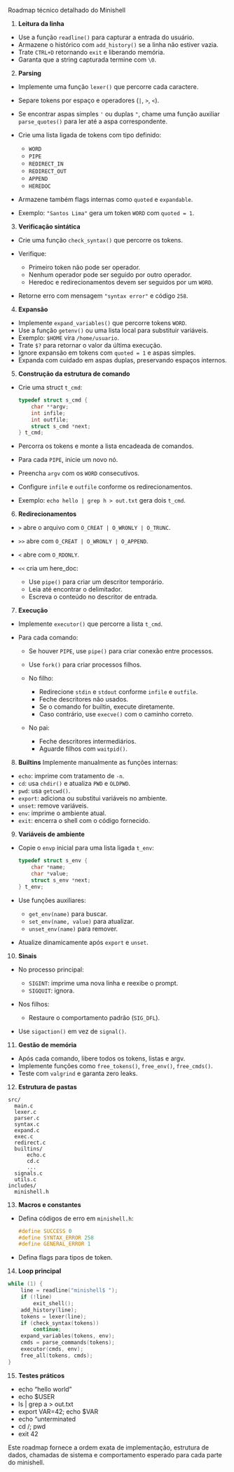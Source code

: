 Roadmap técnico detalhado do Minishell

1. **Leitura da linha**

* Use a função `readline()` para capturar a entrada do usuário.
* Armazene o histórico com `add_history()` se a linha não estiver vazia.
* Trate `CTRL+D` retornando `exit` e liberando memória.
* Garanta que a string capturada termine com `\0`.

2. **Parsing**

* Implemente uma função `lexer()` que percorre cada caractere.
* Separe tokens por espaço e operadores (`|`, `>`, `<`).
* Se encontrar aspas simples `'` ou duplas `"`, chame uma função auxiliar `parse_quotes()` para ler até a aspa correspondente.
* Crie uma lista ligada de tokens com tipo definido:

  * `WORD`
  * `PIPE`
  * `REDIRECT_IN`
  * `REDIRECT_OUT`
  * `APPEND`
  * `HEREDOC`
* Armazene também flags internas como `quoted` e `expandable`.
* Exemplo: `"Santos Lima"` gera um token `WORD` com `quoted = 1`.

3. **Verificação sintática**

* Crie uma função `check_syntax()` que percorre os tokens.
* Verifique:

  * Primeiro token não pode ser operador.
  * Nenhum operador pode ser seguido por outro operador.
  * Heredoc e redirecionamentos devem ser seguidos por um `WORD`.
* Retorne erro com mensagem `"syntax error"` e código `258`.

4. **Expansão**

* Implemente `expand_variables()` que percorre tokens `WORD`.
* Use a função `getenv()` ou uma lista local para substituir variáveis.
* Exemplo: `$HOME` vira `/home/usuario`.
* Trate `$?` para retornar o valor da última execução.
* Ignore expansão em tokens com `quoted = 1` e aspas simples.
* Expanda com cuidado em aspas duplas, preservando espaços internos.

5. **Construção da estrutura de comando**

* Crie uma struct `t_cmd`:

  ```c
  typedef struct s_cmd {
      char **argv;
      int infile;
      int outfile;
      struct s_cmd *next;
  } t_cmd;
  ```
* Percorra os tokens e monte a lista encadeada de comandos.
* Para cada `PIPE`, inicie um novo nó.
* Preencha `argv` com os `WORD` consecutivos.
* Configure `infile` e `outfile` conforme os redirecionamentos.
* Exemplo: `echo hello | grep h > out.txt` gera dois `t_cmd`.

6. **Redirecionamentos**

* `>` abre o arquivo com `O_CREAT | O_WRONLY | O_TRUNC`.
* `>>` abre com `O_CREAT | O_WRONLY | O_APPEND`.
* `<` abre com `O_RDONLY`.
* `<<` cria um here_doc:

  * Use `pipe()` para criar um descritor temporário.
  * Leia até encontrar o delimitador.
  * Escreva o conteúdo no descritor de entrada.

7. **Execução**

* Implemente `executor()` que percorre a lista `t_cmd`.
* Para cada comando:

  * Se houver `PIPE`, use `pipe()` para criar conexão entre processos.
  * Use `fork()` para criar processos filhos.
  * No filho:

    * Redirecione `stdin` e `stdout` conforme `infile` e `outfile`.
    * Feche descritores não usados.
    * Se o comando for builtin, execute diretamente.
    * Caso contrário, use `execve()` com o caminho correto.
  * No pai:

    * Feche descritores intermediários.
    * Aguarde filhos com `waitpid()`.

8. **Builtins**
   Implemente manualmente as funções internas:

* `echo`: imprime com tratamento de `-n`.
* `cd`: usa `chdir()` e atualiza `PWD` e `OLDPWD`.
* `pwd`: usa `getcwd()`.
* `export`: adiciona ou substitui variáveis no ambiente.
* `unset`: remove variáveis.
* `env`: imprime o ambiente atual.
* `exit`: encerra o shell com o código fornecido.

9. **Variáveis de ambiente**

* Copie o `envp` inicial para uma lista ligada `t_env`:

  ```c
  typedef struct s_env {
      char *name;
      char *value;
      struct s_env *next;
  } t_env;
  ```
* Use funções auxiliares:

  * `get_env(name)` para buscar.
  * `set_env(name, value)` para atualizar.
  * `unset_env(name)` para remover.
* Atualize dinamicamente após `export` e `unset`.

10. **Sinais**

* No processo principal:

  * `SIGINT`: imprime uma nova linha e reexibe o prompt.
  * `SIGQUIT`: ignora.
* Nos filhos:

  * Restaure o comportamento padrão (`SIG_DFL`).
* Use `sigaction()` em vez de `signal()`.

11. **Gestão de memória**

* Após cada comando, libere todos os tokens, listas e argv.
* Implemente funções como `free_tokens()`, `free_env()`, `free_cmds()`.
* Teste com `valgrind` e garanta zero leaks.

12. **Estrutura de pastas**

```
src/
  main.c
  lexer.c
  parser.c
  syntax.c
  expand.c
  exec.c
  redirect.c
  builtins/
      echo.c
      cd.c
      ...
  signals.c
  utils.c
includes/
  minishell.h
```

13. **Macros e constantes**

* Defina códigos de erro em `minishell.h`:

  ```c
  #define SUCCESS 0
  #define SYNTAX_ERROR 258
  #define GENERAL_ERROR 1
  ```
* Defina flags para tipos de token.

14. **Loop principal**

```c
while (1) {
    line = readline("minishell$ ");
    if (!line)
        exit_shell();
    add_history(line);
    tokens = lexer(line);
    if (check_syntax(tokens))
        continue;
    expand_variables(tokens, env);
    cmds = parse_commands(tokens);
    executor(cmds, env);
    free_all(tokens, cmds);
}
```

15. **Testes práticos**

* echo “hello world”
* echo $USER
* ls | grep a > out.txt
* export VAR=42; echo $VAR
* echo “unterminated
* cd /; pwd
* exit 42

Este roadmap fornece a ordem exata de implementação, estrutura de dados, chamadas de sistema e comportamento esperado para cada parte do minishell.

